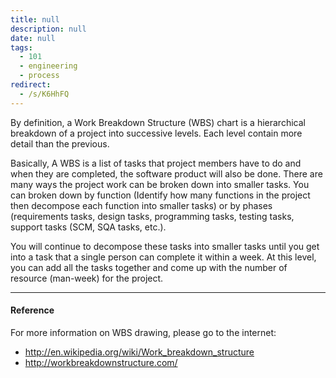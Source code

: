 ```yaml
---
title: null
description: null
date: null
tags:
  - 101
  - engineering
  - process
redirect:
  - /s/K6HhFQ
---
```


By definition, a Work Breakdown Structure (WBS) chart is a hierarchical breakdown of a project into successive levels. Each level contain more detail than the previous.

Basically, A WBS is a list of tasks that project members have to do and when they are completed, the software product will also be done. There are many ways the project work can be broken down into smaller tasks. You can broken down by function (Identify how many functions in the project then decompose each function into smaller tasks) or by phases (requirements tasks, design tasks, programming tasks, testing tasks, support tasks (SCM, SQA tasks, etc.).

You will continue to decompose these tasks into smaller tasks until you get into a task that a single person can complete it within a week. At this level, you can add all the tasks together and come up with the number of resource (man-week) for the project.

---

#### Reference

For more information on WBS drawing, please go to the internet:

- http://en.wikipedia.org/wiki/Work_breakdown_structure
- http://workbreakdownstructure.com/
